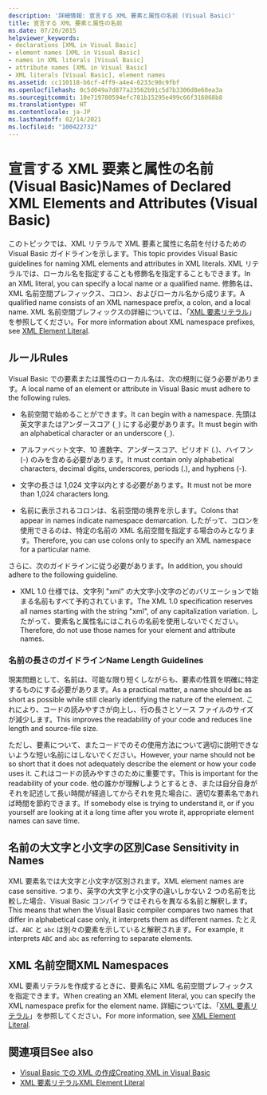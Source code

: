 ```yaml
---
description: '詳細情報: 宣言する XML 要素と属性の名前 (Visual Basic)'
title: 宣言する XML 要素と属性の名前
ms.date: 07/20/2015
helpviewer_keywords:
- declarations [XML in Visual Basic]
- element names [XML in Visual Basic]
- names in XML literals [Visual Basic]
- attribute names [XML in Visual Basic]
- XML literals [Visual Basic], element names
ms.assetid: cc110118-b6cf-4ff9-a4e4-6233c90c9fbf
ms.openlocfilehash: 0c5d049a7d877a23562b91c5d7b3306d8e68ea3a
ms.sourcegitcommit: 10e719780594efc781b15295e499c66f316068b8
ms.translationtype: HT
ms.contentlocale: ja-JP
ms.lasthandoff: 02/14/2021
ms.locfileid: "100422732"
---
```

# <a name="names-of-declared-xml-elements-and-attributes-visual-basic"></a><span data-ttu-id="93b71-103">宣言する XML 要素と属性の名前 (Visual Basic)</span><span class="sxs-lookup"><span data-stu-id="93b71-103">Names of Declared XML Elements and Attributes (Visual Basic)</span></span>

<span data-ttu-id="93b71-104">このトピックでは、XML リテラルで XML 要素と属性に名前を付けるための Visual Basic ガイドラインを示します。</span><span class="sxs-lookup"><span data-stu-id="93b71-104">This topic provides Visual Basic guidelines for naming XML elements and attributes in XML literals.</span></span>  <span data-ttu-id="93b71-105">XML リテラルでは、ローカル名を指定することも修飾名を指定することもできます。</span><span class="sxs-lookup"><span data-stu-id="93b71-105">In an XML literal, you can specify a local name or a qualified name.</span></span> <span data-ttu-id="93b71-106">修飾名は、XML 名前空間プレフィックス、コロン、およびローカル名から成ります。</span><span class="sxs-lookup"><span data-stu-id="93b71-106">A qualified name consists of an XML namespace prefix, a colon, and a local name.</span></span> <span data-ttu-id="93b71-107">XML 名前空間プレフィックスの詳細については、「[XML 要素リテラル](../../../language-reference/xml-literals/xml-element-literal.md)」を参照してください。</span><span class="sxs-lookup"><span data-stu-id="93b71-107">For more information about XML namespace prefixes, see [XML Element Literal](../../../language-reference/xml-literals/xml-element-literal.md).</span></span>  
  
## <a name="rules"></a><span data-ttu-id="93b71-108">ルール</span><span class="sxs-lookup"><span data-stu-id="93b71-108">Rules</span></span>  

 <span data-ttu-id="93b71-109">Visual Basic での要素または属性のローカル名は、次の規則に従う必要があります。</span><span class="sxs-lookup"><span data-stu-id="93b71-109">A local name of an element or attribute in Visual Basic must adhere to the following rules.</span></span>  
  
- <span data-ttu-id="93b71-110">名前空間で始めることができます。</span><span class="sxs-lookup"><span data-stu-id="93b71-110">It can begin with a namespace.</span></span> <span data-ttu-id="93b71-111">先頭は英文字またはアンダースコア (`_`) にする必要があります。</span><span class="sxs-lookup"><span data-stu-id="93b71-111">It must begin with an alphabetical character or an underscore (`_`).</span></span>  
  
- <span data-ttu-id="93b71-112">アルファベット文字、10 進数字、アンダースコア、ピリオド (.)、ハイフン (-) のみを含める必要があります。</span><span class="sxs-lookup"><span data-stu-id="93b71-112">It must contain only alphabetical characters, decimal digits, underscores, periods (.), and hyphens (-).</span></span>  
  
- <span data-ttu-id="93b71-113">文字の長さは 1,024 文字以内とする必要があります。</span><span class="sxs-lookup"><span data-stu-id="93b71-113">It must not be more than 1,024 characters long.</span></span>  
  
- <span data-ttu-id="93b71-114">名前に表示されるコロンは、名前空間の境界を示します。</span><span class="sxs-lookup"><span data-stu-id="93b71-114">Colons that appear in names indicate namespace demarcation.</span></span> <span data-ttu-id="93b71-115">したがって、コロンを使用できるのは、特定の名前の XML 名前空間を指定する場合のみとなります。</span><span class="sxs-lookup"><span data-stu-id="93b71-115">Therefore, you can use colons only to specify an XML namespace for a particular name.</span></span>  
  
 <span data-ttu-id="93b71-116">さらに、次のガイドラインに従う必要があります。</span><span class="sxs-lookup"><span data-stu-id="93b71-116">In addition, you should adhere to the following guideline.</span></span>  
  
- <span data-ttu-id="93b71-117">XML 1.0 仕様では、文字列 "xml" の大文字小文字のどのバリエーションで始まる名前もすべて予約されています。</span><span class="sxs-lookup"><span data-stu-id="93b71-117">The XML 1.0 specification reserves all names starting with the string "xml", of any capitalization variation.</span></span> <span data-ttu-id="93b71-118">したがって、要素名と属性名にはこれらの名前を使用しないでください。</span><span class="sxs-lookup"><span data-stu-id="93b71-118">Therefore, do not use those names for your element and attribute names.</span></span>  
  
### <a name="name-length-guidelines"></a><span data-ttu-id="93b71-119">名前の長さのガイドライン</span><span class="sxs-lookup"><span data-stu-id="93b71-119">Name Length Guidelines</span></span>  

 <span data-ttu-id="93b71-120">現実問題として、名前は、可能な限り短くしながらも、要素の性質を明確に特定するものにする必要があります。</span><span class="sxs-lookup"><span data-stu-id="93b71-120">As a practical matter, a name should be as short as possible while still clearly identifying the nature of the element.</span></span> <span data-ttu-id="93b71-121">これにより、コードの読みやすさが向上し、行の長さとソース ファイルのサイズが減少します。</span><span class="sxs-lookup"><span data-stu-id="93b71-121">This improves the readability of your code and reduces line length and source-file size.</span></span>  
  
 <span data-ttu-id="93b71-122">ただし、要素について、またコードでのその使用方法について適切に説明できないような短い名前にはしないでください。</span><span class="sxs-lookup"><span data-stu-id="93b71-122">However, your name should not be so short that it does not adequately describe the element or how your code uses it.</span></span> <span data-ttu-id="93b71-123">これはコードの読みやすさのために重要です。</span><span class="sxs-lookup"><span data-stu-id="93b71-123">This is important for the readability of your code.</span></span> <span data-ttu-id="93b71-124">他の誰かが理解しようとするとき、または自分自身がそれを記述して長い時間が経過してからそれを見た場合に、適切な要素名であれば時間を節約できます。</span><span class="sxs-lookup"><span data-stu-id="93b71-124">If somebody else is trying to understand it, or if you yourself are looking at it a long time after you wrote it, appropriate element names can save time.</span></span>  
  
## <a name="case-sensitivity-in-names"></a><span data-ttu-id="93b71-125">名前の大文字と小文字の区別</span><span class="sxs-lookup"><span data-stu-id="93b71-125">Case Sensitivity in Names</span></span>  

 <span data-ttu-id="93b71-126">XML 要素名では大文字と小文字が区別されます。</span><span class="sxs-lookup"><span data-stu-id="93b71-126">XML element names are case sensitive.</span></span> <span data-ttu-id="93b71-127">つまり、英字の大文字と小文字の違いしかない 2 つの名前を比較した場合、Visual Basic コンパイラではそれらを異なる名前と解釈します。</span><span class="sxs-lookup"><span data-stu-id="93b71-127">This means that when the Visual Basic compiler compares two names that differ in alphabetical case only, it interprets them as different names.</span></span> <span data-ttu-id="93b71-128">たとえば、`ABC` と `abc` は別々の要素を示していると解釈されます。</span><span class="sxs-lookup"><span data-stu-id="93b71-128">For example, it interprets `ABC` and `abc` as referring to separate elements.</span></span>  
  
## <a name="xml-namespaces"></a><span data-ttu-id="93b71-129">XML 名前空間</span><span class="sxs-lookup"><span data-stu-id="93b71-129">XML Namespaces</span></span>  

 <span data-ttu-id="93b71-130">XML 要素リテラルを作成するときに、要素名に XML 名前空間プレフィックスを指定できます。</span><span class="sxs-lookup"><span data-stu-id="93b71-130">When creating an XML element literal, you can specify the XML namespace prefix for the element name.</span></span> <span data-ttu-id="93b71-131">詳細については、「[XML 要素リテラル](../../../language-reference/xml-literals/xml-element-literal.md)」を参照してください。</span><span class="sxs-lookup"><span data-stu-id="93b71-131">For more information, see [XML Element Literal](../../../language-reference/xml-literals/xml-element-literal.md).</span></span>  
  
## <a name="see-also"></a><span data-ttu-id="93b71-132">関連項目</span><span class="sxs-lookup"><span data-stu-id="93b71-132">See also</span></span>

- [<span data-ttu-id="93b71-133">Visual Basic での XML の作成</span><span class="sxs-lookup"><span data-stu-id="93b71-133">Creating XML in Visual Basic</span></span>](creating-xml.md)
- [<span data-ttu-id="93b71-134">XML 要素リテラル</span><span class="sxs-lookup"><span data-stu-id="93b71-134">XML Element Literal</span></span>](../../../language-reference/xml-literals/xml-element-literal.md)
